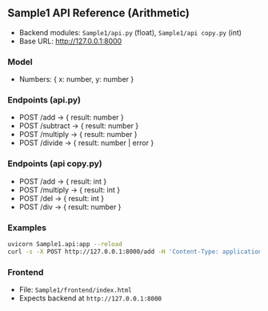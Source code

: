 ## Sample1 API Reference (Arithmetic)

- Backend modules: `Sample1/api.py` (float), `Sample1/api copy.py` (int)
- Base URL: http://127.0.0.1:8000

### Model
- Numbers: { x: number, y: number }

### Endpoints (api.py)
- POST /add → { result: number }
- POST /subtract → { result: number }
- POST /multiply → { result: number }
- POST /divide → { result: number | error }

### Endpoints (api copy.py)
- POST /add → { result: int }
- POST /multiply → { result: int }
- POST /del → { result: int }
- POST /div → { result: number }

### Examples
```bash
uvicorn Sample1.api:app --reload
curl -s -X POST http://127.0.0.1:8000/add -H 'Content-Type: application/json' -d '{"x":3,"y":5}'
```

### Frontend
- File: `Sample1/frontend/index.html`
- Expects backend at `http://127.0.0.1:8000`
